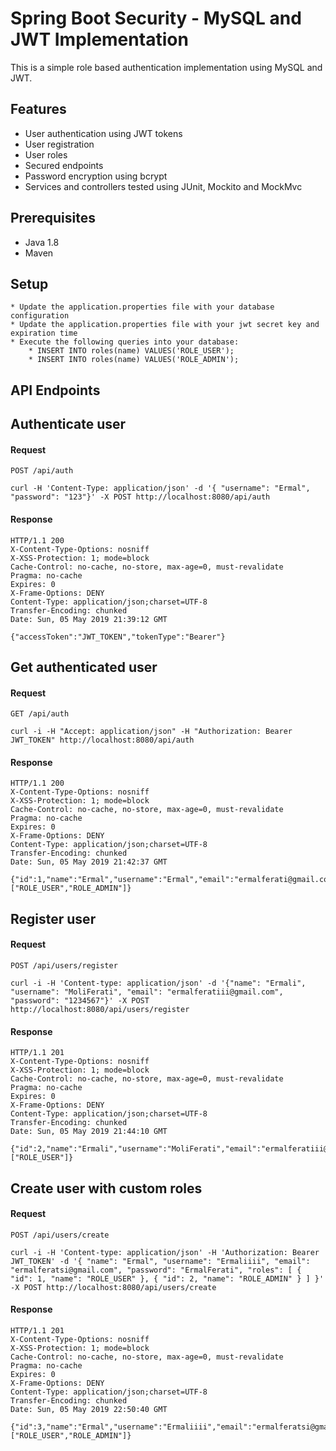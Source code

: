# Spring Boot Security - MySQL and JWT Implementation
This is a simple role based authentication implementation using MySQL and JWT.

Features
-
* User authentication using JWT tokens
* User registration
* User roles
* Secured endpoints
* Password encryption using bcrypt
* Services and controllers tested using JUnit, Mockito and MockMvc

Prerequisites
-
* Java 1.8
* Maven
 
Setup
-
	* Update the application.properties file with your database configuration
	* Update the application.properties file with your jwt secret key and expiration time
	* Execute the following queries into your database:
        * INSERT INTO roles(name) VALUES('ROLE_USER');
        * INSERT INTO roles(name) VALUES('ROLE_ADMIN');

API Endpoints
-
Authenticate user
-
#### Request
```POST /api/auth```

```
curl -H 'Content-Type: application/json' -d '{ "username": "Ermal", "password": "123"}' -X POST http://localhost:8080/api/auth
```
#### Response
```
HTTP/1.1 200 
X-Content-Type-Options: nosniff
X-XSS-Protection: 1; mode=block
Cache-Control: no-cache, no-store, max-age=0, must-revalidate
Pragma: no-cache
Expires: 0
X-Frame-Options: DENY
Content-Type: application/json;charset=UTF-8
Transfer-Encoding: chunked
Date: Sun, 05 May 2019 21:39:12 GMT

{"accessToken":"JWT_TOKEN","tokenType":"Bearer"}
```

Get authenticated user
-
#### Request
`GET /api/auth`
```
curl -i -H "Accept: application/json" -H "Authorization: Bearer JWT_TOKEN" http://localhost:8080/api/auth
```
#### Response
```
HTTP/1.1 200 
X-Content-Type-Options: nosniff
X-XSS-Protection: 1; mode=block
Cache-Control: no-cache, no-store, max-age=0, must-revalidate
Pragma: no-cache
Expires: 0
X-Frame-Options: DENY
Content-Type: application/json;charset=UTF-8
Transfer-Encoding: chunked
Date: Sun, 05 May 2019 21:42:37 GMT

{"id":1,"name":"Ermal","username":"Ermal","email":"ermalferati@gmail.com","roles":["ROLE_USER","ROLE_ADMIN"]}
```

Register user
-
#### Request
```POST /api/users/register```

```
curl -i -H 'Content-type: application/json' -d '{"name": "Ermali", "username": "MoliFerati", "email": "ermalferatiii@gmail.com", "password": "1234567"}' -X POST http://localhost:8080/api/users/register
```
#### Response
```
HTTP/1.1 201 
X-Content-Type-Options: nosniff
X-XSS-Protection: 1; mode=block
Cache-Control: no-cache, no-store, max-age=0, must-revalidate
Pragma: no-cache
Expires: 0
X-Frame-Options: DENY
Content-Type: application/json;charset=UTF-8
Transfer-Encoding: chunked
Date: Sun, 05 May 2019 21:44:10 GMT

{"id":2,"name":"Ermali","username":"MoliFerati","email":"ermalferatiii@gmail.com","roles":["ROLE_USER"]}
```

Create user with custom roles
-
#### Request
```POST /api/users/create```

```
curl -i -H 'Content-type: application/json' -H 'Authorization: Bearer JWT_TOKEN' -d '{ "name": "Ermal", "username": "Ermaliiii", "email": "ermalferatsi@gmail.com", "password": "ErmalFerati", "roles": [ { "id": 1, "name": "ROLE_USER" }, { "id": 2, "name": "ROLE_ADMIN" } ] }' -X POST http://localhost:8080/api/users/create
```
#### Response
```
HTTP/1.1 201 
X-Content-Type-Options: nosniff
X-XSS-Protection: 1; mode=block
Cache-Control: no-cache, no-store, max-age=0, must-revalidate
Pragma: no-cache
Expires: 0
X-Frame-Options: DENY
Content-Type: application/json;charset=UTF-8
Transfer-Encoding: chunked
Date: Sun, 05 May 2019 22:50:40 GMT

{"id":3,"name":"Ermal","username":"Ermaliiii","email":"ermalferatsi@gmail.com","roles":["ROLE_USER","ROLE_ADMIN"]}
```


